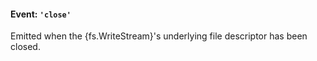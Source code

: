 #### Event: `'close'`

<!-- YAML
added: v0.1.93
-->

Emitted when the {fs.WriteStream}'s underlying file descriptor has been closed.
